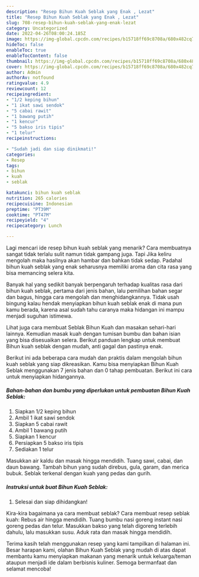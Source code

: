 ```yaml
---
description: "Resep Bihun Kuah Seblak yang Enak , Lezat"
title: "Resep Bihun Kuah Seblak yang Enak , Lezat"
slug: 708-resep-bihun-kuah-seblak-yang-enak-lezat
category: Uncategorized
date: 2022-04-26T08:00:24.185Z
image: https://img-global.cpcdn.com/recipes/b15718ff69c8708a/680x482cq70/bihun-kuah-seblak-foto-resep-utama.jpg
hideToc: false
enableToc: true
enableTocContent: false
thumbnail: https://img-global.cpcdn.com/recipes/b15718ff69c8708a/680x482cq70/bihun-kuah-seblak-foto-resep-utama.jpg
cover: https://img-global.cpcdn.com/recipes/b15718ff69c8708a/680x482cq70/bihun-kuah-seblak-foto-resep-utama.jpg
author: Admin
authorAv: notfound
ratingvalue: 4.9
reviewcount: 12
recipeingredient:
- "1/2 keping bihun"
- "1 ikat sawi sendok"
- "5 cabai rawit"
- "1 bawang putih"
- "1 kencur"
- "5 bakso iris tipis"
- "1 telur"
recipeinstructions:

- "Sudah jadi dan siap dinikmati!"
categories:
- Resep
tags:
- bihun
- kuah
- seblak

katakunci: bihun kuah seblak 
nutrition: 265 calories
recipecuisine: Indonesian
preptime: "PT39M"
cooktime: "PT47M"
recipeyield: "4"
recipecategory: Lunch

---
```



Lagi mencari ide resep bihun kuah seblak yang menarik? Cara membuatnya sangat tidak terlalu sulit namun tidak gampang juga. Tapi Jika keliru mengolah maka hasilnya akan hambar dan bahkan tidak sedap. Padahal bihun kuah seblak yang enak seharusnya memiliki aroma dan cita rasa yang bisa memancing selera kita.


Banyak hal yang sedikit banyak berpengaruh terhadap kualitas rasa dari bihun kuah seblak, pertama dari jenis bahan, lalu pemilihan bahan segar dan bagus, hingga cara mengolah dan menghidangkannya. Tidak usah bingung kalau hendak menyiapkan bihun kuah seblak enak di mana pun kamu berada, karena asal sudah tahu caranya maka hidangan ini mampu menjadi suguhan istimewa.

Lihat juga cara membuat Seblak Bihun Kuah dan masakan sehari-hari lainnya. Kemudian masak kuah dengan tumisan bumbu dan bahan isian yang bisa disesuaikan selera. Berikut panduan lengkap untuk membuat Bihun kuah seblak dengan mudah, anti gagal dan pastinya enak.


Berikut ini ada beberapa cara mudah dan praktis dalam mengolah bihun kuah seblak yang siap dikreasikan. Kamu bisa menyiapkan Bihun Kuah Seblak menggunakan 7 jenis bahan dan 0 tahap pembuatan. Berikut ini cara untuk menyiapkan hidangannya.

<!--inarticleads1-->

##### Bahan-bahan dan bumbu yang diperlukan untuk pembuatan Bihun Kuah Seblak:

1. Siapkan 1/2 keping bihun
1. Ambil 1 ikat sawi sendok
1. Siapkan 5 cabai rawit
1. Ambil 1 bawang putih
1. Siapkan 1 kencur
1. Persiapkan 5 bakso iris tipis
1. Sediakan 1 telur


Masukkan air kaldu dan masak hingga mendidih. Tuang sawi, cabai, dan daun bawang. Tambah bihun yang sudah direbus, gula, garam, dan merica bubuk. Seblak terkenal dengan kuah yang pedas dan gurih. 

<!--inarticleads2-->

##### Instruksi untuk buat Bihun Kuah Seblak:


1. Selesai dan siap dihidangkan!

Kira-kira bagaimana ya cara membuat seblak? Cara membuat resep seblak kuah: Rebus air hingga mendidih. Tuang bumbu nasi goreng instant nasi goreng pedas dan telur. Masukkan bakso yang telah digoreng terlebih dahulu, lalu masukkan susu. Aduk rata dan masak hingga mendidih. 

Terima kasih telah menggunakan resep yang kami tampilkan di halaman ini. Besar harapan kami, olahan Bihun Kuah Seblak yang mudah di atas dapat membantu kamu menyiapkan makanan yang menarik untuk keluarga/teman ataupun menjadi ide dalam berbisnis kuliner. Semoga bermanfaat dan selamat mencoba!

